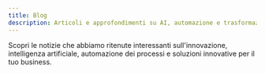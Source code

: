 ```yaml
---
title: Blog
description: Articoli e approfondimenti su AI, automazione e trasformazione digitale per le PMI italiane
---
```


Scopri le notizie che abbiamo ritenute interessanti sull'innovazione, intelligenza artificiale, automazione dei processi e soluzioni innovative per il tuo business.